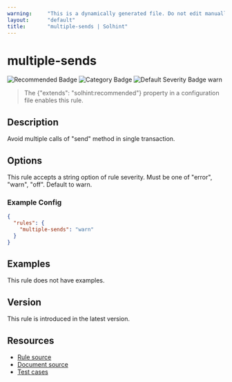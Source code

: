 ```yaml
---
warning:     "This is a dynamically generated file. Do not edit manually."
layout:      "default"
title:       "multiple-sends | Solhint"
---
```


# multiple-sends
![Recommended Badge](https://img.shields.io/badge/-Recommended-brightgreen)
![Category Badge](https://img.shields.io/badge/-Security%20Rules-informational)
![Default Severity Badge warn](https://img.shields.io/badge/Default%20Severity-warn-yellow)
> The {"extends": "solhint:recommended"} property in a configuration file enables this rule.


## Description
Avoid multiple calls of "send" method in single transaction.

## Options
This rule accepts a string option of rule severity. Must be one of "error", "warn", "off". Default to warn.

### Example Config
```json
{
  "rules": {
    "multiple-sends": "warn"
  }
}
```


## Examples
This rule does not have examples.

## Version
This rule is introduced in the latest version.

## Resources
- [Rule source](https://github.com/protofire/solhint/tree/master/lib/rules/security/multiple-sends.js)
- [Document source](https://github.com/protofire/solhint/tree/master/docs/rules/security/multiple-sends.md)
- [Test cases](https://github.com/protofire/solhint/tree/master/test/rules/security/multiple-sends.js)
